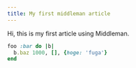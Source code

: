 ```yaml
---
title: My first middleman article
---
```


Hi, this is my first article using Middleman.

```ruby
foo :bar do |b|
  b.baz 1000, [], {hoge: 'fuga'}
end
```
